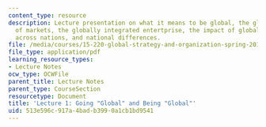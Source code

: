 ```yaml
---
content_type: resource
description: Lecture presentation on what it means to be global, the globalization
  of markets, the globally integrated entertprise, the impact of globalization, interdependence
  across nations, and national differences.
file: /media/courses/15-220-global-strategy-and-organization-spring-2012/513e596c917a4badb3990a1cb1bd9541_MIT15_220S12_lec01.pdf
file_type: application/pdf
learning_resource_types:
- Lecture Notes
ocw_type: OCWFile
parent_title: Lecture Notes
parent_type: CourseSection
resourcetype: Document
title: 'Lecture 1: Going "Global" and Being "Global"'
uid: 513e596c-917a-4bad-b399-0a1cb1bd9541
---
```

